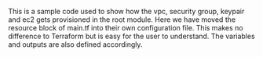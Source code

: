 This is a sample code used to show how the vpc, security group, keypair and ec2 gets provisioned in the root module. 
Here we have moved the resource block of main.tf into their own configuration file. This makes no difference to Terraform but is easy for the user to understand. 
The variables and outputs are also defined accordingly. 
